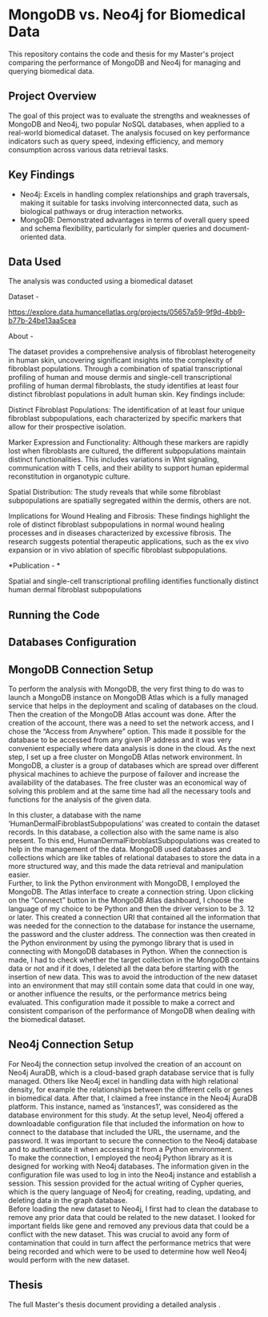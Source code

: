 # MongoDB vs. Neo4j for Biomedical Data

This repository contains the code and thesis for my Master's project comparing the performance of MongoDB and Neo4j for managing and querying biomedical data.

## Project Overview

The goal of this project was to evaluate the strengths and weaknesses of MongoDB and Neo4j, two popular NoSQL databases, when applied to a real-world biomedical dataset. The analysis focused on key performance indicators such as query speed, indexing efficiency, and memory consumption across various data retrieval tasks.

## Key Findings

*   Neo4j: Excels in handling complex relationships and graph traversals, making it suitable for tasks involving interconnected data, such as biological pathways or drug interaction networks.
*   MongoDB: Demonstrated advantages in terms of overall query speed and schema flexibility, particularly for simpler queries and document-oriented data.

## Data Used

The analysis was conducted using a biomedical dataset 

Dataset -

https://explore.data.humancellatlas.org/projects/05657a59-9f9d-4bb9-b77b-24be13aa5cea

About -

The dataset provides a comprehensive analysis of fibroblast heterogeneity in human skin, uncovering significant insights into the complexity of fibroblast populations. Through a combination of spatial transcriptional profiling of human and mouse dermis and single-cell transcriptional profiling of human dermal fibroblasts, the study identifies at least four distinct fibroblast populations in adult human skin. Key findings include:

Distinct Fibroblast Populations: The identification of at least four unique fibroblast subpopulations, each characterized by specific markers that allow for their prospective isolation.

Marker Expression and Functionality: Although these markers are rapidly lost when fibroblasts are cultured, the different subpopulations maintain distinct functionalities. This includes variations in Wnt signaling, communication with T cells, and their ability to support human epidermal reconstitution in organotypic culture.

Spatial Distribution: The study reveals that while some fibroblast subpopulations are spatially segregated within the dermis, others are not.

Implications for Wound Healing and Fibrosis: These findings highlight the role of distinct fibroblast subpopulations in normal wound healing processes and in diseases characterized by excessive fibrosis. The research suggests potential therapeutic applications, such as the ex vivo expansion or in vivo ablation of specific fibroblast subpopulations.

*Publication - *

Spatial and single-cell transcriptional profiling identifies functionally distinct human dermal fibroblast subpopulations

## Running the Code

## Databases Configuration  
## MongoDB Connection Setup  
To perform the analysis with MongoDB, the very first thing to do was to launch a MongoDB instance on MongoDB Atlas which is a fully managed service that helps in the deployment and scaling of databases on the cloud. Then the creation of the MongoDB Atlas account was done. After the creation of the account, there was a need to set the network access, and I chose the “Access from Anywhere” option. This made it possible for the database to be accessed from any given IP address and it was very convenient especially where data analysis is done in the cloud. As the next step, I set up a free cluster on MongoDB Atlas network environment. In MongoDB, a cluster is a group of databases which are spread over different physical machines to achieve the purpose of failover and increase the availability of the databases. The free cluster was an economical way of solving this problem and at the same time had all the necessary tools and functions for the analysis of the given data.  
  
In this cluster, a database with the name ‘HumanDermalFibroblastSubpopulations’ was created to contain the dataset records. In this database, a collection also with the same name is also present. To this end, HumanDermalFibroblastSubpopulations was created to help in the management of the data. MongoDB used databases and collections which are like tables of relational databases to store the data in a more structured way, and this made the data retrieval and manipulation easier.  
Further, to link the Python environment with MongoDB, I employed the MongoDB. The Atlas interface to create a connection string. Upon clicking on the “Connect” button in the MongoDB Atlas dashboard, I choose the language of my choice to be Python and then the driver version to be 3. 12 or later. This created a connection URI that contained all the information that was needed for the connection to the database for instance the username, the password and the cluster address. The connection was then created in the Python environment by using the pymongo library that is used in connecting with MongoDB databases in Python. When the connection is made, I had to check whether the target collection in the MongoDB contains data or not and if it does, I deleted all the data before starting with the insertion of new data. This was to avoid the introduction of the new dataset into an environment that may still contain some data that could in one way, or another influence the results, or the performance metrics being evaluated. This configuration made it possible to make a correct and consistent comparison of the performance of MongoDB when dealing with the biomedical dataset.  
  
## Neo4j Connection Setup  
For Neo4j the connection setup involved the creation of an account on Neo4j AuraDB, which is a cloud-based graph database service that is fully managed. Others like Neo4j excel in handling data with high relational density, for example the relationships between the different cells or genes in biomedical data. After that, I claimed a free instance in the Neo4j AuraDB platform. This instance, named as ‘instances1’, was considered as the database environment for this study. At the setup level, Neo4j offered a downloadable configuration file that included the information on how to connect to the database that included the URL, the username, and the password. It was important to secure the connection to the Neo4j database and to authenticate it when accessing it from a Python environment.  
To make the connection, I employed the neo4j Python library as it is designed for working with 
Neo4j databases. The information given in the configuration file was used to log in into the Neo4j instance and establish a session. This session provided for the actual writing of Cypher queries, which is the query language of Neo4j for creating, reading, updating, and deleting data in the graph database.  
Before loading the new dataset to Neo4j, I first had to clean the database to remove any prior data that could be related to the new dataset. I looked for important fields like gene and removed any previous data that could be a conflict with the new dataset. This was crucial to avoid any form of contamination that could in turn affect the performance metrics that were being recorded and which were to be used to determine how well Neo4j would perform with the new dataset.  


## Thesis

The full Master's thesis document providing a detailed analysis .
